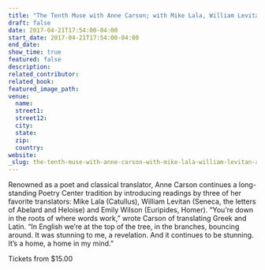 ```yaml
---
title: "The Tenth Muse with Anne Carson; with Mike Lala, William Levitan, and Emily Wilson"
draft: false
date: 2017-04-21T17:54:00-04:00
start_date: 2017-04-21T17:54:00-04:00
end_date:
show_time: true
featured: false
description:
related_contributor:
related_book:
featured_image_path:
venue:
  name:
  street1:
  street12:
  city:
  state:
  zip:
  country:
website:
_slug: the-tenth-muse-with-anne-carson-with-mike-lala-william-levitan-and-emily-wilson
---
```


Renowned as a poet and classical translator, Anne Carson continues a long-standing Poetry Center tradition by introducing readings by three of her favorite translators: Mike Lala (Catullus), William Levitan (Seneca, the letters of Abelard and Heloise) and Emily Wilson (Euripides, Homer). “You’re down in the roots of where words work,” wrote Carson of translating Greek and Latin. “In English we’re at the top of the tree, in the branches, bouncing around. It was stunning to me, a revelation. And it continues to be stunning. It’s a home, a home in my mind.”

Tickets from $15.00

